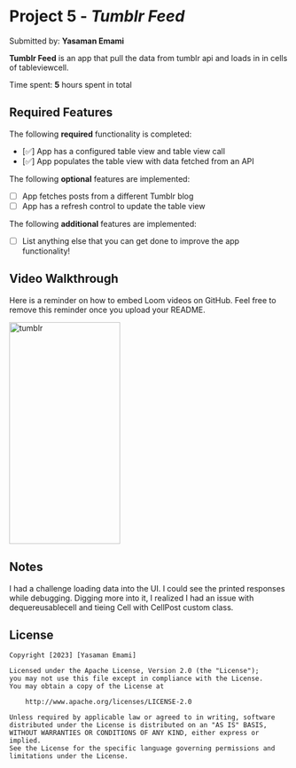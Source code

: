 # Project 5 - *Tumblr Feed*

Submitted by: **Yasaman Emami**

**Tumblr Feed** is an app that pull the data from tumblr api and loads in in cells of tableviewcell.

Time spent: **5** hours spent in total

## Required Features

The following **required** functionality is completed:

- [:white_check_mark:] App has a configured table view and table view call
- [:white_check_mark:] App populates the table view with data fetched from an API


The following **optional** features are implemented:

- [ ] App fetches posts from a different Tumblr blog
- [ ] App has a refresh control to update the table view

The following **additional** features are implemented:

- [ ] List anything else that you can get done to improve the app functionality!

## Video Walkthrough

Here is a reminder on how to embed Loom videos on GitHub. Feel free to remove this reminder once you upload your README. 

<img src="http://g.recordit.co/6vGsJ8pxkL.gif" alt="tumblr" width="200" height="400">

## Notes

I had a challenge loading data into the UI. I could see the printed responses while debugging. Digging more into it, I realized I had an issue with dequereusablecell and tieing Cell with CellPost custom class.

## License

    Copyright [2023] [Yasaman Emami]

    Licensed under the Apache License, Version 2.0 (the "License");
    you may not use this file except in compliance with the License.
    You may obtain a copy of the License at

        http://www.apache.org/licenses/LICENSE-2.0

    Unless required by applicable law or agreed to in writing, software
    distributed under the License is distributed on an "AS IS" BASIS,
    WITHOUT WARRANTIES OR CONDITIONS OF ANY KIND, either express or implied.
    See the License for the specific language governing permissions and
    limitations under the License.
